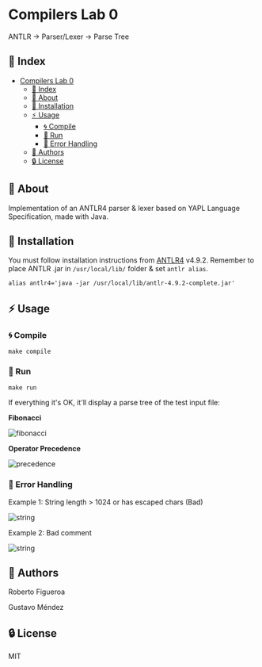 # Compilers Lab 0
ANTLR -> Parser/Lexer -> Parse Tree


## :ledger: Index

- [Compilers Lab 0](#compilers-lab-0)
  - [:ledger: Index](#ledger-index)
  - [:beginner: About](#beginner-about)
  - [:electric_plug: Installation](#electric_plug-installation)
  - [:zap: Usage](#zap-usage)
    - [:cyclone: Compile](#cyclone-compile)
    - [:rocket: Run](#rocket-run)
    - [:red_circle: Error Handling](#red_circle-error-handling)
  - [:star2: Authors](#star2-authors)
  - [:lock: License](#lock-license)

##  :beginner: About
Implementation of an ANTLR4 parser & lexer based on YAPL Language Specification, made with Java.



##  :electric_plug: Installation
You must follow installation instructions from [ANTLR4](https://www.antlr.org/download.html) v4.9.2.
Remember to place ANTLR .jar in `/usr/local/lib/` folder & set `antlr alias`.

```
alias antlr4='java -jar /usr/local/lib/antlr-4.9.2-complete.jar'
```

## :zap: Usage
###  :cyclone: Compile

```
make compile
```

###  :rocket: Run

```
make run
```

If everything it's OK, it'll display a parse tree of the test input file:

**Fibonacci**

![fibonacci](https://github.com/gusmendez99/compilers-lab-0/blob/main/images/fibonacci.png?raw=true)

**Operator Precedence**

![precedence](https://github.com/gusmendez99/compilers-lab-0/blob/main/images/precedence.png?raw=true)


###  :red_circle: Error Handling

Example 1: String length > 1024 or has escaped chars (Bad)

![string](https://github.com/gusmendez99/compilers-lab-0/blob/main/images/error_string.png?raw=true)


Example 2: Bad comment

![string](https://github.com/gusmendez99/compilers-lab-0/blob/main/images/error_comment.png?raw=true)




## :star2: Authors

Roberto Figueroa

Gustavo Méndez

##  :lock: License
MIT